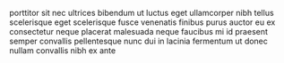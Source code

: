 porttitor sit nec ultrices bibendum ut luctus eget ullamcorper nibh tellus
scelerisque eget scelerisque fusce venenatis finibus purus auctor eu ex
consectetur neque placerat malesuada neque faucibus mi id praesent semper
convallis pellentesque nunc dui in lacinia fermentum ut donec nullam convallis
nibh ex ante